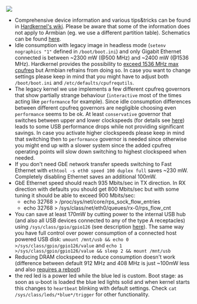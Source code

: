 [![](http://www.armbian.com/wp-content/uploads/2016/03/odroidc2.png
)](http://www.armbian.com/odroid-c2/)

- Comprehensive device information and various tips&tricks can be found in [Hardkernel's wiki](http://odroid.com/dokuwiki/doku.php?id=en:odroid-c2). Please be aware that some of the information does not apply to Armbian (eg. we use a different partition table). Schematics can be found [here](http://dn.odroid.com/S905/Schematic/).
- Idle consumption with legacy image in headless mode (`setenv nographics "1"` defined in `/boot/boot.ini`) and only Gigabit Ethernet connected is between ~2300 mW (@500 MHz) and ~2400 mW (@1536 MHz). Hardkernel provides the possibility to [exceed 1536 MHz max cpufreq](http://odroid.com/dokuwiki/doku.php?id=en:c2_set_cpu_freq) but Armbian refrains from doing so. In case you want to change settings please keep in mind that you might have to adjust both `/boot/boot.ini` and `/etc/defaults/cpufrequtils`.
- The legacy kernel we use implements a few different cpufreq governors that show partially strange behaviour (`interactive` most of the times acting like `performance` for example). Since idle consumption differences between different cpufreq governors are negligible choosing even `performance` seems to be ok. At least `conservative` governor that switches between upper and lower clockspeeds (for details see [here](https://github.com/igorpecovnik/lib/issues/499#issuecomment-253481174)) leads to some USB performance drops while not providing significant savings. In case you activate higher clockspeeds please keep in mind that switching then to `performance` governor is needed since otherwise you might end up with a slower system since the added cpufreq operating points will slow down switching to highest clockspeed when needed.
- If you don't need GbE network transfer speeds switching to Fast Ethernet with `ethtool -s eth0 speed 100 duplex full` saves ~230 mW. Completely disabling Ethernet saves an additional 100mW.
- GbE Ethernet speed should reach 935 Mbits/sec in TX direction. In RX direction with defaults you should get 800 Mbits/sec but with some tuning it should be able to exceed 900 Mbits/sec:
  - echo 32768 > /proc/sys/net/core/rps_sock_flow_entries
  - echo 32768 > /sys/class/net/eth0/queues/rx-0/rps_flow_cnt
- You can save at least 170mW by cutting power to the internal USB hub (and also all USB devices connected to any of the type A receptacles) using `/sys/class/gpio/gpio126` (see description [here](http://forum.odroid.com/viewtopic.php?t=22637&p=151969#p151982)). The same way you have full control over power consumption of a connected host powered USB disk: `umount /mnt/usb && echo 0 >/sys/class/gpio/gpio126/value` and `echo 1 >/sys/class/gpio/gpio126/value && sleep 2 && mount /mnt/usb`
- Reducing DRAM clockspeed to reduce consumption doesn't work (difference between default 912 MHz and 408 MHz is just ~100mW less and also [requires a reboot](http://odroid.com/dokuwiki/doku.php?id=en:c2_adjust_ddrclk))
- the red led is a power led while the blue led is custom. Boot stage: as soon as u-boot is loaded the blue led lights solid and when kernel starts this changes to `heartbeat` blinking with default settings. Check `cat /sys/class/leds/*blue*/trigger` for other functionality.